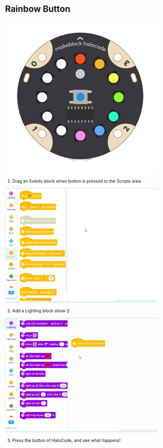 # Rainbow Button

![](../../../../.gitbook/assets/0%20%283%29.png)

1. Drag an Events block when button is pressed to the Scripts area

![](../../../../.gitbook/assets/1%20%284%29.gif)

2. Add a Lighting block show \(\)

![](../../../../.gitbook/assets/2%20%2815%29.gif)

3. Press the button of HaloCode, and see what happens!

